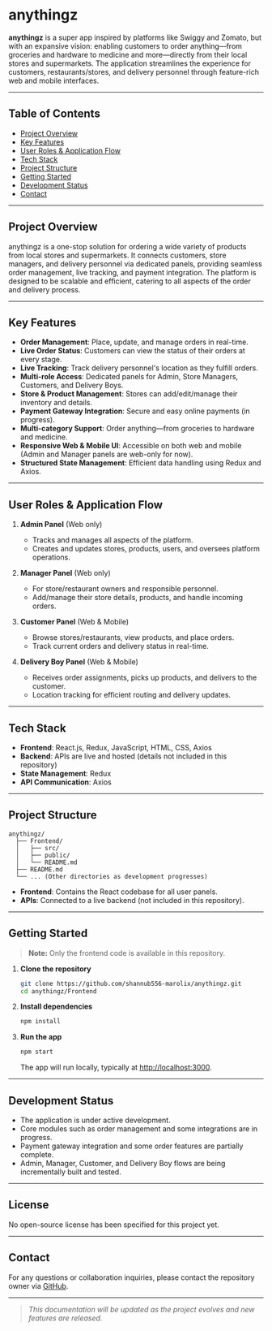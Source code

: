 # anythingz

**anythingz** is a super app inspired by platforms like Swiggy and Zomato, but with an expansive vision: enabling customers to order anything—from groceries and hardware to medicine and more—directly from their local stores and supermarkets. The application streamlines the experience for customers, restaurants/stores, and delivery personnel through feature-rich web and mobile interfaces.

---

## Table of Contents

- [Project Overview](#project-overview)
- [Key Features](#key-features)
- [User Roles & Application Flow](#user-roles--application-flow)
- [Tech Stack](#tech-stack)
- [Project Structure](#project-structure)
- [Getting Started](#getting-started)
- [Development Status](#development-status)
- [Contact](#contact)

---

## Project Overview

anythingz is a one-stop solution for ordering a wide variety of products from local stores and supermarkets. It connects customers, store managers, and delivery personnel via dedicated panels, providing seamless order management, live tracking, and payment integration. The platform is designed to be scalable and efficient, catering to all aspects of the order and delivery process.

---

## Key Features

- **Order Management**: Place, update, and manage orders in real-time.
- **Live Order Status**: Customers can view the status of their orders at every stage.
- **Live Tracking**: Track delivery personnel's location as they fulfill orders.
- **Multi-role Access**: Dedicated panels for Admin, Store Managers, Customers, and Delivery Boys.
- **Store & Product Management**: Stores can add/edit/manage their inventory and details.
- **Payment Gateway Integration**: Secure and easy online payments (in progress).
- **Multi-category Support**: Order anything—from groceries to hardware and medicine.
- **Responsive Web & Mobile UI**: Accessible on both web and mobile (Admin and Manager panels are web-only for now).
- **Structured State Management**: Efficient data handling using Redux and Axios.

---

## User Roles & Application Flow

1. **Admin Panel** (Web only)
    - Tracks and manages all aspects of the platform.
    - Creates and updates stores, products, users, and oversees platform operations.

2. **Manager Panel** (Web only)
    - For store/restaurant owners and responsible personnel.
    - Add/manage their store details, products, and handle incoming orders.

3. **Customer Panel** (Web & Mobile)
    - Browse stores/restaurants, view products, and place orders.
    - Track current orders and delivery status in real-time.

4. **Delivery Boy Panel** (Web & Mobile)
    - Receives order assignments, picks up products, and delivers to the customer.
    - Location tracking for efficient routing and delivery updates.

---

## Tech Stack

- **Frontend**: React.js, Redux, JavaScript, HTML, CSS, Axios
- **Backend**: APIs are live and hosted (details not included in this repository)
- **State Management**: Redux
- **API Communication**: Axios

---

## Project Structure

```
anythingz/
  ├── Frontend/
  │   ├── src/
  │   ├── public/
  │   └── README.md
  ├── README.md
  └── ... (Other directories as development progresses)
```

- **Frontend**: Contains the React codebase for all user panels.
- **APIs**: Connected to a live backend (not included in this repository).

---

## Getting Started

> **Note:** Only the frontend code is available in this repository.

1. **Clone the repository**
   ```bash
   git clone https://github.com/shannub556-marolix/anythingz.git
   cd anythingz/Frontend
   ```
2. **Install dependencies**
   ```bash
   npm install
   ```
3. **Run the app**
   ```bash
   npm start
   ```
   The app will run locally, typically at [http://localhost:3000](http://localhost:3000).

---

## Development Status

- The application is under active development.
- Core modules such as order management and some integrations are in progress.
- Payment gateway integration and some order features are partially complete.
- Admin, Manager, Customer, and Delivery Boy flows are being incrementally built and tested.

---

## License

No open-source license has been specified for this project yet.

---

## Contact

For any questions or collaboration inquiries, please contact the repository owner via [GitHub](https://github.com/shannub556-marolix).

---

> _This documentation will be updated as the project evolves and new features are released._
